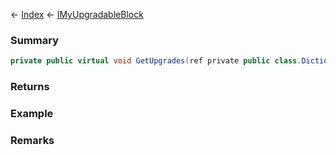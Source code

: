 ← [Index](Api-Index) ← [IMyUpgradableBlock](Sandbox.ModAPI.Ingame.IMyUpgradableBlock)

### Summary

```csharp
private public virtual void GetUpgrades(ref private public class.Dictionary<TKey, TValue> upgrades)
```

### Returns

### Example

### Remarks

